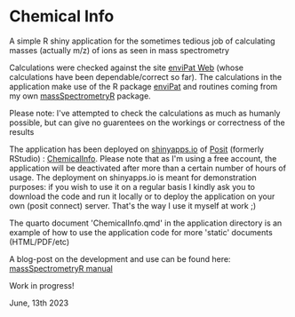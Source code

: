 # Chemical Info

A simple R shiny application for the sometimes tedious job of calculating masses (actually m/z) of ions as seen in mass spectrometry

Calculations were checked against the site [enviPat Web](https://www.envipat.eawag.ch/index.php) (whose calculations have been dependable/correct so far).
The calculations in the application make use of the R package [enviPat](https://cran.r-project.org/web/packages/enviPat/index.html) and routines coming from my own [massSpectrometryR](https://github.com/BenBruyneel/massSpectrometryR) package.

Please note: I've attempted to check the calculations as much as humanly possible, but can give no guarentees on the workings or correctness of the results

The application has been deployed on [shinyapps.io](https://www.shinyapps.io/) of [Posit](https://posit.co/) (formerly RStudio) : [ChemicalInfo](https://benbruyneel.shinyapps.io/ChemicalInfo/). Please note that as I'm using a free account, the application will be deactivated after more than a certain number of hours of usage. The deployment on shinyapps.io is meant for demonstration purposes: if you wish to use it on a regular basis I kindly ask you to download the code and run it locally or to deploy the application on your own (posit connect) server. That's the way I use it myself at work ;)

The quarto document 'ChemicalInfo.qmd' in the application directory is an example of how to use the application code for more 'static' documents (HTML/PDF/etc)

A blog-post on the development and use can be found here: [massSpectrometryR manual](https://benbruyneel.github.io/massSpectrometryR/)

Work in progress!

June, 13th 2023
